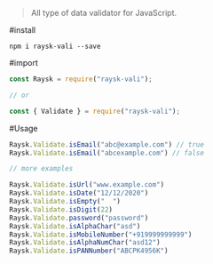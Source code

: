 
> All type of data validator for JavaScript.

#install

```
npm i raysk-vali --save

```

#import

```javascript
const Raysk = require("raysk-vali");

// or

const { Validate } = require("raysk-vali");

```

#Usage

```javascript
Raysk.Validate.isEmail("abc@example.com") // true
Raysk.Validate.isEmail("abcexample.com") // false

// more examples

Raysk.Validate.isUrl("www.example.com")
Raysk.Validate.isDate("12/12/2020")
Raysk.Validate.isEmpty("  ")
Raysk.Validate.isDigit(22)
Raysk.Validate.password("password")
Raysk.Validate.isAlphaChar("asd")
Raysk.Validate.isMobileNumber("+919999999999")
Raysk.Validate.isAlphaNumChar("asd12")
Raysk.Validate.isPANNumber("ABCPK4956K")

```